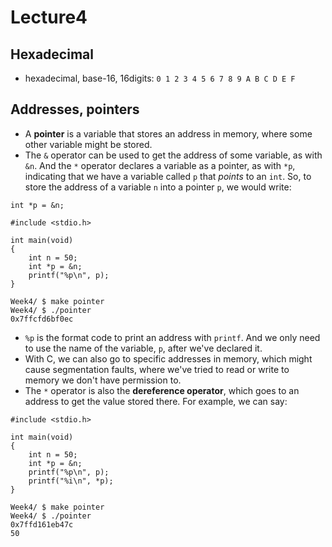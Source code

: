 # Lecture4
## Hexadecimal
- hexadecimal, base-16, 16digits:
```0 1 2 3 4 5 6 7 8 9 A B C D E F```
## Addresses, pointers
- A **pointer** is a variable that stores an address in memory, where some other variable might be stored.
- The ```&``` operator can be used to get the address of some variable, as with ```&n```. And the ```*``` operator declares a variable as a pointer, as with ```*p```, indicating that we have a variable called ```p``` that _points_ to an ```int```. So, to store the address of a variable ```n``` into a pointer ```p```, we would write:
``` 
int *p = &n;
```
```
#include <stdio.h>

int main(void)
{
    int n = 50;
    int *p = &n;
    printf("%p\n", p);
}
```
```
Week4/ $ make pointer
Week4/ $ ./pointer
0x7ffcfd6bf0ec
```
- ```%p``` is the format code to print an address with ```printf```. And we only need to use the name of the variable, ```p```, after we've declared it.
- With C, we can also go to specific addresses in memory, which might cause segmentation faults, where we've tried to read or write to memory we don't have permission to. 
- The ```*``` operator is also the **dereference operator**, which goes to an address to get the value stored there. For example, we can say:
```
#include <stdio.h>

int main(void)
{
    int n = 50;
    int *p = &n;
    printf("%p\n", p);
    printf("%i\n", *p);
}
```
```
Week4/ $ make pointer
Week4/ $ ./pointer
0x7ffd161eb47c
50
```
